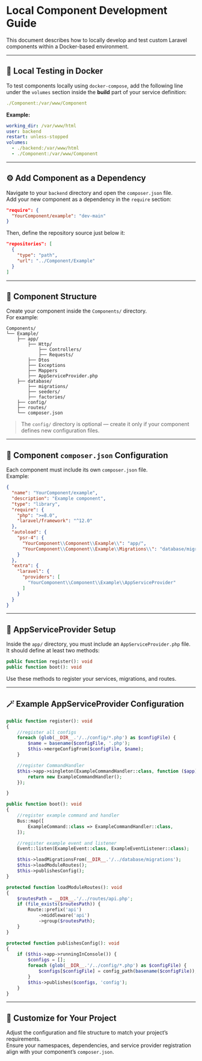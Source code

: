 # Local Component Development Guide

This document describes how to locally develop and test custom Laravel components within a Docker-based environment.

---

## 🐳 Local Testing in Docker

To test components locally using `docker-compose`, add the following line under the `volumes` section inside the **build** part of your service definition:

```yaml
./Component:/var/www/Component
```

**Example:**

```yaml
working_dir: /var/www/html
user: backend
restart: unless-stopped
volumes:
  - ./backend:/var/www/html
  - ./Component:/var/www/Component
```

---

## ⚙️ Add Component as a Dependency

Navigate to your `backend` directory and open the `composer.json` file.  
Add your new component as a dependency in the `require` section:

```json
"require": {
  "YourComponent/example": "dev-main"
}
```

Then, define the repository source just below it:

```json
"repositories": [
  {
    "type": "path",
    "url": "../Component/Example"
  }
]
```

---

## 📁 Component Structure

Create your component inside the `Components/` directory.  
For example:

```
Components/
└── Example/
    ├── app/
        ├── Http/
            ├── Controllers/
            ├── Requests/
        ├── Dtos
        ├── Exceptions
        ├── Mappers
        ├── AppServiceProvider.php
    ├── database/
        ├── migrations/
        ├── seeders/
        ├── factories/
    ├── config/
    ├── routes/
    └── composer.json
```

> The `config/` directory is optional — create it only if your component defines new configuration files.

---

## 🧩 Component `composer.json` Configuration

Each component must include its own `composer.json` file.  
Example:

```json
{
  "name": "YourComponent/example",
  "description": "Example component",
  "type": "library",
  "require": {
    "php": ">=8.0",
    "laravel/framework": "^12.0"
  },
  "autoload": {
    "psr-4": {
      "YourComponent\\Component\\Example\\": "app/",
      "YourComponent\\Component\\Example\\Migrations\\": "database/migrations/"
    }
  },
  "extra": {
    "laravel": {
      "providers": [
        "YourComponent\\Component\\Example\\AppServiceProvider"
      ]
    }
  }
}
```

---

## 🧱 AppServiceProvider Setup

Inside the `app/` directory, you must include an `AppServiceProvider.php` file.  
It should define at least two methods:

```php
public function register(): void
public function boot(): void
```

Use these methods to register your services, migrations, and routes.

---

## 🪄 Example AppServiceProvider Configuration

```php
public function register(): void
{
    //register all configs
    foreach (glob(__DIR__.'/../config/*.php') as $configFile) {
        $name = basename($configFile, '.php');
        $this->mergeConfigFrom($configFile, $name);
    }

    //register CommandHandler
    $this->app->singleton(ExampleCommandHandler::class, function ($app) {
        return new ExampleCommandHandler();
    });

}

public function boot(): void
{
    //register example command and handler
    Bus::map([
        ExampleCommand::class => ExampleCommandHandler::class,
    ]);

    //register example event and listener
    Event::listen(ExampleEvent::class, ExampleEventListener::class);

    $this->loadMigrationsFrom(__DIR__.'/../database/migrations');
    $this->loadModuleRoutes();
    $this->publishesConfig();
}

protected function loadModuleRoutes(): void
{
    $routesPath = __DIR__.'/../routes/api.php';
    if (file_exists($routesPath)) {
        Route::prefix('api')
            ->middleware('api')
            ->group($routesPath);
    }
}

protected function publishesConfig(): void
{
    if ($this->app->runningInConsole()) {
        $configs = [];
        foreach (glob(__DIR__.'/../config/*.php') as $configFile) {
            $configs[$configFile] = config_path(basename($configFile));
        }
        $this->publishes($configs, 'config');
    }
}
```

---

## 🧰 Customize for Your Project

Adjust the configuration and file structure to match your project’s requirements.  
Ensure your namespaces, dependencies, and service provider registration align with your component’s `composer.json`.
